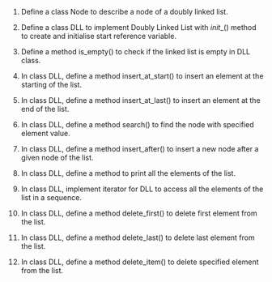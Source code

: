 1. Define a class Node to describe a node of a doubly linked list.

2. Define a class DLL to implement Doubly Linked List with _init__() method to create and initialise start reference variable.

3. Define a method is_empty() to check if the linked list is empty in DLL class.

4. In class DLL, define a method insert_at_start() to insert an element at the starting of the list.

5. In class DLL, define a method insert_at_last() to insert an element at the end of the list.

6. In class DLL, define a method search() to find the node with specified element value.

7. In class DLL, define a method insert_after() to insert a new node after a given node of the list.

8. In class DLL, define a method to print all the elements of the list.

9. In class DLL, implement iterator for DLL to access all the elements of the list in a sequence.

10. In class DLL, define a method delete_first() to delete first element from the list.

11. In class DLL, define a method delete_last() to delete last element from the list.

12. In class DLL, define a method delete_item() to delete specified element from the list.